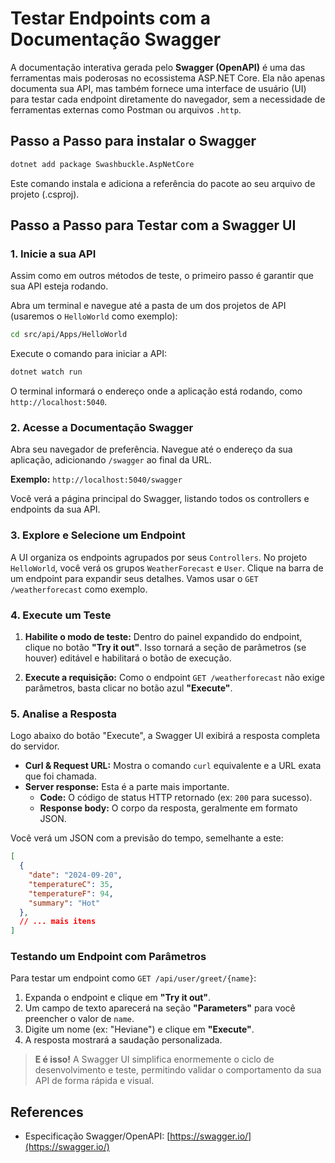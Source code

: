 # Testar Endpoints com a Documentação Swagger

A documentação interativa gerada pelo **Swagger (OpenAPI)** é uma das ferramentas mais poderosas no ecossistema ASP.NET Core. Ela não apenas documenta sua API, mas também fornece uma interface de usuário (UI) para testar cada endpoint diretamente do navegador, sem a necessidade de ferramentas externas como Postman ou arquivos `.http`.

## Passo a Passo para instalar o Swagger

```bash
dotnet add package Swashbuckle.AspNetCore
```

Este comando instala e adiciona a referência do pacote ao seu arquivo de projeto (.csproj).

## Passo a Passo para Testar com a Swagger UI

### 1. Inicie a sua API

Assim como em outros métodos de teste, o primeiro passo é garantir que sua API esteja rodando.

Abra um terminal e navegue até a pasta de um dos projetos de API (usaremos o `HelloWorld` como exemplo):

```bash
cd src/api/Apps/HelloWorld
```

Execute o comando para iniciar a API:

```bash
dotnet watch run
```

O terminal informará o endereço onde a aplicação está rodando, como `http://localhost:5040`.

### 2. Acesse a Documentação Swagger

Abra seu navegador de preferência.
Navegue até o endereço da sua aplicação, adicionando `/swagger` ao final da URL.

**Exemplo:** `http://localhost:5040/swagger`

Você verá a página principal do Swagger, listando todos os controllers e endpoints da sua API.

### 3. Explore e Selecione um Endpoint

A UI organiza os endpoints agrupados por seus `Controllers`. No projeto `HelloWorld`, você verá os grupos `WeatherForecast` e `User`.
Clique na barra de um endpoint para expandir seus detalhes. Vamos usar o `GET /weatherforecast` como exemplo.

### 4. Execute um Teste

1. **Habilite o modo de teste:** Dentro do painel expandido do endpoint, clique no botão **"Try it out"**. Isso tornará a seção de parâmetros (se houver) editável e habilitará o botão de execução.

2. **Execute a requisição:** Como o endpoint `GET /weatherforecast` não exige parâmetros, basta clicar no botão azul **"Execute"**.

### 5. Analise a Resposta

Logo abaixo do botão "Execute", a Swagger UI exibirá a resposta completa do servidor.

* **Curl & Request URL:** Mostra o comando `curl` equivalente e a URL exata que foi chamada.
* **Server response:** Esta é a parte mais importante.
  * **Code:** O código de status HTTP retornado (ex: `200` para sucesso).
  * **Response body:** O corpo da resposta, geralmente em formato JSON.

Você verá um JSON com a previsão do tempo, semelhante a este:

```json
[
  {
    "date": "2024-09-20",
    "temperatureC": 35,
    "temperatureF": 94,
    "summary": "Hot"
  },
  // ... mais itens
]
```

### Testando um Endpoint com Parâmetros

Para testar um endpoint como `GET /api/user/greet/{name}`:

1. Expanda o endpoint e clique em **"Try it out"**.
2. Um campo de texto aparecerá na seção **"Parameters"** para você preencher o valor de `name`.
3. Digite um nome (ex: "Heviane") e clique em **"Execute"**.
4. A resposta mostrará a saudação personalizada.

> **E é isso!** A Swagger UI simplifica enormemente o ciclo de desenvolvimento e teste, permitindo validar o comportamento da sua API de forma rápida e visual.

## References

* Especificação Swagger/OpenAPI: [https://swagger.io/](https://swagger.io/)
